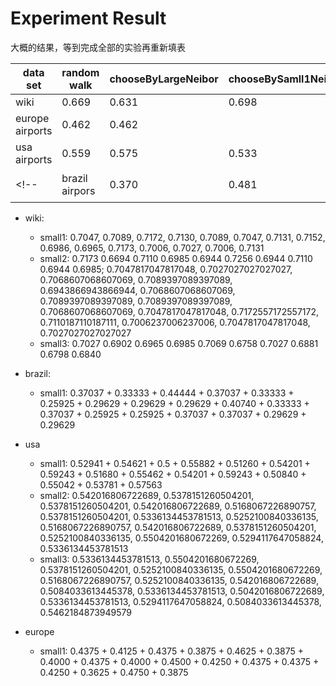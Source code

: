 # Experiment Result

大概的结果，等到完成全部的实验再重新填表

| data set        | random walk | chooseByLargeNeibor | chooseBySamll1Neibor | chooseBySamll2Neibor |
| --------------- | ----------- | ------------------- | ------------------- |------------------- |
| wiki            | 0.669       | 0.631               | 0.698               |0.698               |
| europe airports | 0.462       | 0.462               |
| usa airports    | 0.559       | 0.575               | 0.533               |0.5              |
<!-- | brazil airpors  | 0.370       | 0.481               | 放弃数据集，数据量过小得到的准确率不够稳定-->

- wiki:
  - small1: 0.7047, 0.7089, 0.7172, 0.7130, 0.7089, 0.7047, 0.7131, 0.7152, 0.6986, 0.6965, 0.7173, 0.7006, 0.7027, 0.7006, 0.7131
  - small2: 0.7173 0.6694 0.7110 0.6985 0.6944 0.7256 0.6944 0.7110 0.6944 0.6985; 0.7047817047817048, 0.7027027027027027, 0.7068607068607069, 0.7089397089397089, 0.6943866943866944, 0.7068607068607069, 0.7089397089397089, 0.7089397089397089, 0.7068607068607069, 0.7047817047817048, 0.7172557172557172, 0.7110187110187111, 0.7006237006237006, 0.7047817047817048, 0.7027027027027027
  - small3: 0.7027 0.6902 0.6965 0.6985 0.7069 0.6758 0.7027 0.6881 0.6798 0.6840

- brazil:
  - small1: 0.37037 + 0.33333 + 0.44444 + 0.37037 + 0.33333 + 0.25925 + 0.29629 + 0.29629 + 0.29629 + 0.40740 + 0.33333 + 0.37037 + 0.25925 + 0.25925 + 0.37037 + 0.37037 + 0.29629 + 0.29629

- usa
  - small1: 0.52941 + 0.54621 + 0.5 + 0.55882 + 0.51260 + 0.54201 + 0.59243 + 0.51680 + 0.55462 + 0.54201 + 0.59243 + 0.50840 + 0.55042 + 0.53781 + 0.57563
  - small2: 0.542016806722689, 0.5378151260504201, 0.5378151260504201, 0.542016806722689, 0.5168067226890757, 0.5378151260504201, 0.5336134453781513, 0.5252100840336135, 0.5168067226890757, 0.542016806722689, 0.5378151260504201, 0.5252100840336135, 0.5504201680672269, 0.5294117647058824, 0.5336134453781513
  - small3: 0.5336134453781513, 0.5504201680672269, 0.5378151260504201, 0.5252100840336135, 0.5504201680672269, 0.5168067226890757, 0.5252100840336135, 0.542016806722689, 0.5084033613445378, 0.5336134453781513, 0.5042016806722689, 0.5336134453781513, 0.5294117647058824, 0.5084033613445378, 0.5462184873949579

- europe
  - small1: 0.4375 + 0.4125 + 0.4375 + 0.3875 + 0.4625 + 0.3875 + 0.4000 + 0.4375 + 0.4000 + 0.4500 + 0.4250 + 0.4375 + 0.4375 + 0.4250 + 0.3625 + 0.4750 + 0.3875
